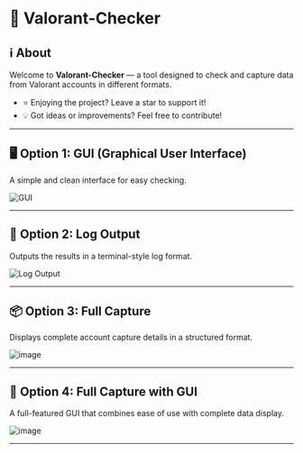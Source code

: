 # 🎯 Valorant-Checker

## ℹ️ About

Welcome to **Valorant-Checker** — a tool designed to check and capture data from Valorant accounts in different formats.

- ⭐ Enjoying the project? Leave a star to support it!
- 💡 Got ideas or improvements? Feel free to contribute!

---

## 🖥️ Option 1: GUI (Graphical User Interface)

A simple and clean interface for easy checking.

![GUI](https://user-images.githubusercontent.com/90693180/180217407-bf6e6ad4-f7d3-4cdf-8d34-d2d5a94dc342.png)

---

## 📄 Option 2: Log Output

Outputs the results in a terminal-style log format.

![Log Output](https://user-images.githubusercontent.com/90693180/180217673-99da55e8-f2f0-4a07-8cc0-466db8af1c24.png)

---

## 📦 Option 3: Full Capture

Displays complete account capture details in a structured format.

![image](https://github.com/user-attachments/assets/9eedea65-7313-49cf-b980-4ec3c12a15ba)


---

## 🧩 Option 4: Full Capture with GUI

A full-featured GUI that combines ease of use with complete data display.

![image](https://github.com/user-attachments/assets/70d9ebf1-bedd-41e7-9d80-88ab6bf4eacf)


---
